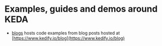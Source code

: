 # Examples, guides and demos around KEDA

- [blogs](blogs) hosts code examples from blog posts hosted at [https://www.kedify.io/blog](https://www.kedify.io/blog)
